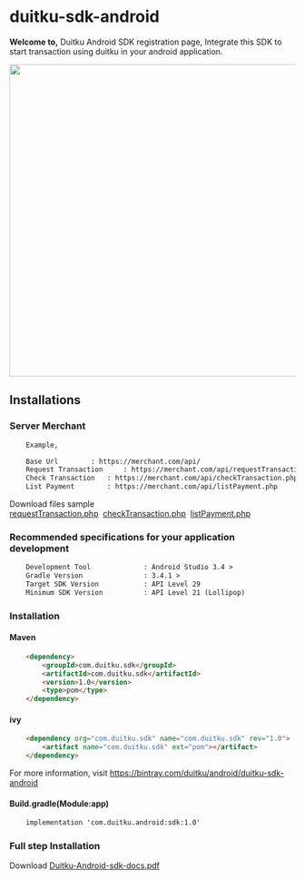<h1>duitku-sdk-android</h1>


<b>Welcome to,</b> Duitku Android SDK registration page, Integrate this SDK to start transaction using duitku in your android application.

<div align="center">
    <img style="align:center;" src="https://github.com/duitkupg/duitku-android-sdk/blob/master/img/transactionflow.png" width="550px"</img> 
</div>



<h2>Installations</h2>

<h3>Server Merchant</h3>


```html
	Example,

	Base Url 		: https://merchant.com/api/
	Request Transaction 	: https://merchant.com/api/requestTransaction.php
	Check Transaction	: https://merchant.com/api/checkTransaction.php
	List Payment		: https://merchant.com/api/listPayment.php
```
Download files sample  <a href="https://github.com/duitkupg/duitku-android-sdk/blob/master/Webserver/requestTransaction.php" download="requestTransaction.php">requestTransaction.php</a>&nbsp;&nbsp;<a href="https://github.com/duitkupg/duitku-android-sdk/blob/master/Webserver/checkTransaction.php" download="checkTransaction.php">checkTransaction.php</a>&nbsp;&nbsp;<a href="https://github.com/duitkupg/duitku-android-sdk/blob/master/Webserver/listPayment.php" download="listPayment.php">listPayment.php</a>


<h3>Recommended specifications for your application development</h3>


```html
	Development Tool       		 : Android Studio 3.4 > 
	Gradle Version         		 : 3.4.1 > 
	Target SDK Version     		 : API Level 29 
	Minimum SDK Version   		 : API Level 21 (Lollipop) 
```








<h3>Installation</h3>

<h4>Maven</h4>

```html
	<dependency>
		<groupId>com.duitku.sdk</groupId>
		<artifactId>com.duitku.sdk</artifactId>
		<version>1.0</version>
		<type>pom</type>
	</dependency>
```
<h4>ivy</h4>

```html
	<dependency org="com.duitku.sdk" name="com.duitku.sdk" rev="1.0">
		<artifact name="com.duitku.sdk" ext="pom"></artifact>
	</dependency>
```

For more information, visit https://bintray.com/duitku/android/duitku-sdk-android

<h4>Build.gradle(Module:app)</h4>

```html
	implementation 'com.duitku.android:sdk:1.0'
```


<h3>Full step Installation </h3>
Download  <a href="https://github.com/duitkupg/duitku-android-sdk/blob/master/Docs/requestTransaction.php" download="requestTransaction.php">Duitku-Android-sdk-docs.pdf</a>

